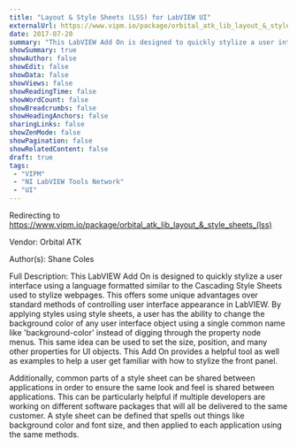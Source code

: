 ```yaml
---
title: "Layout & Style Sheets (LSS) for LabVIEW UI"
externalUrl: https://www.vipm.io/package/orbital_atk_lib_layout_&_style_sheets_(lss)
date: 2017-07-20
summary: "This LabVIEW Add On is designed to quickly stylize a user interface using a language formatted similar to the Cascading Style Sheets used to stylize webpages."
showSummary: true
showAuthor: false
showEdit: false
showData: false
showViews: false
showReadingTime: false
showWordCount: false
showBreadcrumbs: false
showHeadingAnchors: false
sharingLinks: false
showZenMode: false
showPagination: false
showRelatedContent: false
draft: true
tags:
 - "VIPM"
 - "NI LabVIEW Tools Network"
 - "UI"
---
```


Redirecting to https://www.vipm.io/package/orbital_atk_lib_layout_&_style_sheets_(lss)

Vendor: Orbital ATK

Author(s): Shane Coles
 
Full Description:
This LabVIEW Add On is designed to quickly stylize a user interface using a language formatted similar to the Cascading Style Sheets used to stylize webpages.  This offers some unique advantages over standard methods of controlling user interface appearance in LabVIEW.  By applying styles using style sheets, a user has the ability to change the background color of any user interface object using a single common name like 'background-color'	instead of digging through the property node menus.  This same idea can be used to set the size, position, and many other properties for UI objects.  This Add On provides a helpful tool as well as examples to help a user get familiar with how to stylize the front panel.

Additionally, common parts of a style sheet can be shared between applications in order to ensure the same look and feel is shared between applications.  This can be particularly helpful if multiple developers are working	on different software packages that will all be delivered to the same customer.  A style sheet can be defined that spells out things like background color and font size, and then applied to each application using the same methods.